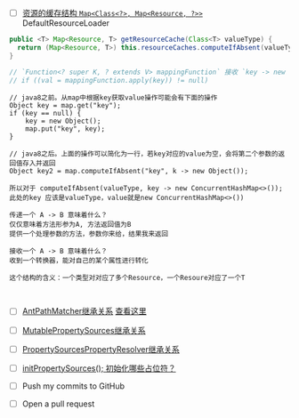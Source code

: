 - [ ] [资源的缓存结构 `Map<Class<?>, Map<Resource, ?>>` ](read.md#defaultresourceloader-%E5%AE%9E%E4%BE%8B%E5%8C%96)
DefaultResourceLoader 
```java
public <T> Map<Resource, T> getResourceCache(Class<T> valueType) {
  return (Map<Resource, T>) this.resourceCaches.computeIfAbsent(valueType, key -> new ConcurrentHashMap<>());
}

// `Function<? super K, ? extends V> mappingFunction` 接收 `key -> new ConcurrentHashMap<>()` 如何理解？
// if ((val = mappingFunction.apply(key)) != null) 

```
```
// java8之前。从map中根据key获取value操作可能会有下面的操作
Object key = map.get("key");
if (key == null) {
    key = new Object();
    map.put("key", key);
}

// java8之后。上面的操作可以简化为一行，若key对应的value为空，会将第二个参数的返回值存入并返回
Object key2 = map.computeIfAbsent("key", k -> new Object());

所以对于 computeIfAbsent(valueType, key -> new ConcurrentHashMap<>()); 此处的key 应该是valueType，value就是new ConcurrentHashMap<>())

传递一个 A -> B 意味着什么？
仅仅意味着方法形参为A, 方法返回值为B
提供一个处理参数的方法，参数你来给，结果我来返回

接收一个 A -> B 意味着什么？
收到一个转换器，能对自己的某个属性进行转化

这个结构的含义：一个类型对对应了多个Resource，一个Resoure对应了一个T



```

- [ ] [AntPathMatcher继承关系](read.md#antpathmatcher)
 [查看这里](AntPathMatcher.md)

- [ ] [MutablePropertySources继承关系](read.md#mutablepropertysources)

- [ ] [PropertySourcesPropertyResolver继承关系](read.md#propertysourcepropertyresolver)

- [ ]  [initPropertySources(); 初始化哪些占位符？](refresh.md#abstractapplicationcontext-preparerefresh)

- [ ] Push my commits to GitHub
- [ ] Open a pull request
